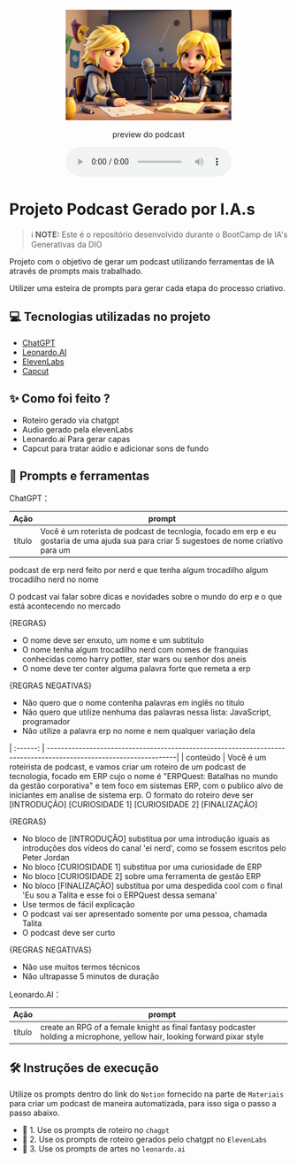 <p align="center">
<img 
    src="./assets/image.jpg"
    width="300"
/>
</p>

<p align="center">
    preview do podcast
</p>

<div align="center">
    <audio src="output/podcast_editado.MP3" controls title="Podcast editado"></audio>
</div>

# Projeto Podcast Gerado por I.A.s


 > ℹ️ **NOTE:** Este é o repositório desenvolvido durante o BootCamp de IA's Generativas da DIO

Projeto com o objetivo de gerar um podcast utilizando ferramentas de IA através de prompts mais trabalhado.

Utilizer uma esteira de prompts para gerar cada etapa do processo criativo.

## 💻 Tecnologias utilizadas no projeto

- [ChatGPT](https://chat.openai.com/) 
- [Leonardo.AI](https://leonardo.ai/)
- [ElevenLabs](https://beta.elevenlabs.io/)
- [Capcut](https://www.capcut.com/pt-br/)

## ✨ Como foi feito ?

- Roteiro gerado via chatgpt
- Audio gerado pela elevenLabs
- Leonardo.ai Para gerar capas
- Capcut para tratar aúdio e adicionar sons de fundo

## 📄 Prompts e ferramentas

ChatGPT：

|   Ação   | prompt                                                                                                            |
| :------: | ------------------------------------------------------------------------------------------------------------------|
|  título  | Você é um roterista de podcast de tecnlogia, focado em erp e eu gostaria de uma ajuda sua para criar 5 sugestoes de nome criativo para um 
podcast de erp nerd feito por nerd e que tenha algum trocadilho algum trocadilho nerd no nome

O podcast vai falar sobre dicas e novidades sobre o mundo do erp e o que está acontecendo no mercado

{REGRAS}
- O nome deve ser enxuto, um nome e um subtitulo
- O nome tenha algum trocadilho nerd com nomes de franquias conhecidas como harry potter, star wars ou senhor dos aneis
- O nome deve ter conter alguma palavra forte que remeta a erp

{REGRAS NEGATIVAS}
- Não quero que o nome contenha palavras em inglês no titulo
- Não quero que utilize nenhuma das palavras nessa lista: JavaScript, programador
- Não utilize a palavra erp no nome e nem qualquer variação dela

| :------: | ------------------------------------------------------------------------------------------------------------------|
| conteúdo | Você é um roteirista de podcast, e vamos criar um roteiro de um podcast de tecnologia, focado em ERP cujo o nome é "ERPQuest: Batalhas no mundo da gestão corporativa" e tem foco em sistemas ERP, com o publico alvo de iniciantes em analise de sistema erp.
O formato do roteiro deve ser
[INTRODUÇÃO]
[CURIOSIDADE 1]
[CURIOSIDADE 2]
[FINALIZAÇÃO]

{REGRAS}
- No bloco de [INTRODUÇÃO] substitua por uma introdução iguais as introduções dos vídeos do canal 'ei nerd', como se fossem escritos pelo Peter Jordan
- No bloco [CURIOSIDADE 1] substitua por uma curiosidade de ERP
- No bloco [CURIOSIDADE 2] sobre uma ferramenta de gestão ERP
- No bloco [FINALIZAÇÃO] substitua por uma despedida cool com o final 'Eu sou a Talita e esse foi o ERPQuest dessa semana'
- Use termos de fácil explicação
- O podcast vai ser apresentado somente por uma pessoa, chamada Talita
- O podcast deve ser curto

{REGRAS NEGATIVAS}
- Não use muitos termos técnicos
- Não ultrapasse 5 minutos de duração



Leonardo.AI：

|   Ação   | prompt                                                                                                                                                                                                                                                                         |
| :------: | ------------------------------------------------------------------------------------------------------------------------------------------------------------------------------------------------------------------------------------------------------------------------------ |
|  título  | create an RPG of a female knight as final fantasy podcaster holding a microphone, yellow hair, looking forward pixar style																														



## 🛠️ Instruções de execução

Utilize os prompts dentro do link do `Notion` fornecido na parte de `Materiais` para criar um podcast de maneira automatizada, para isso siga o passo a passo abaixo.

- 🤖 1. Use os prompts de roteiro no `chagpt`
- 🤖 2. Use os prompts de roteiro gerados pelo chatgpt no  `ElevenLabs`
- 🤖 3. Use os prompts de artes no `leonardo.ai`


<br/><br/>
<p>


